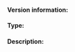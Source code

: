 <!--
Welcome to the go-ipfs bug tracker. This is for you! Please read, and then delete this text before posting it.

If you haven't yet searched the issue tracker for an existing report concerning your issue, please do so now.

The go-ipfs issues are only for bug reports and directly actionable feature requests. Read https://github.com/ipfs/community/blob/master/contributing.md#reporting-issues if your issue doesn't fit either of those categories.

If you have a *SUPPORT QUESTION*, please direct it to our forum at https://discuss.ipfs.io.

Read https://github.com/ipfs/go-ipfs/blob/master/docs/github-issue-guide.md if you are not sure how to fill in this issue.
-->

#### Version information:
<!--
Output From `ipfs version --all`

If your version is older than *0.4.11* please update
and re-check if the problem persists.
-->

#### Type:
<!-- Bug, Feature, Enhancement, Etc -->

#### Description:
<!--
This is where you get to tell us what went wrong or what feature you need. When doing so, please make sure to include *all* relevant information.

When requesting a feature, please be sure to include:

* Your motivation. Why do you need the feature?
* How the feature should work.

When reporting a bug, please try to include:

* What you were doing when you experienced the bug.
* Any error messages you saw, *where* you saw them, and what you believe may have caused them (if you have any ideas).
* When possible, steps to reliably produce the bug.
-->
